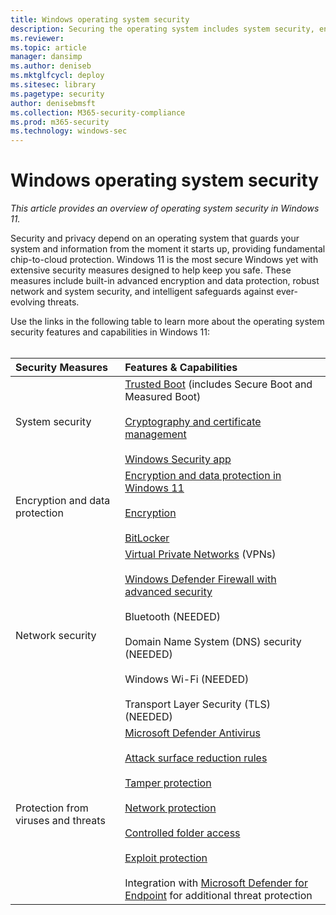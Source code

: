 ```yaml
---
title: Windows operating system security
description: Securing the operating system includes system security, encryption, network security, and threat protection.
ms.reviewer: 
ms.topic: article
manager: dansimp
ms.author: deniseb
ms.mktglfcycl: deploy
ms.sitesec: library
ms.pagetype: security
author: denisebmsft
ms.collection: M365-security-compliance
ms.prod: m365-security
ms.technology: windows-sec
---
```


# Windows operating system security

*This article provides an overview of operating system security in Windows 11.*

Security and privacy depend on an operating system that guards your system and information from the moment it starts up, providing fundamental chip-to-cloud protection. Windows 11 is the most secure Windows yet with extensive security measures designed to help keep you safe. These measures include built-in advanced encryption and data protection, robust network and system security, and intelligent safeguards against ever-evolving threats. 

Use the links in the following table to learn more about the operating system security features and capabilities in Windows 11:<br/><br/>

| Security Measures | Features & Capabilities |
|:---|:---|
| System security | [Trusted Boot](trusted-boot.md) (includes Secure Boot and Measured Boot) <br/><br/>[Cryptography and certificate management](cryptography-certificate-mgmt.md) <br/><br/>[Windows Security app](threat-protection/windows-defender-security-center/windows-defender-security-center.md) |
| Encryption and data protection | [Encryption and data protection in Windows 11](encryption-data-protection.md)<br/><br/>[Encryption](encryption-data-protection.md)<br/><br/>[BitLocker](information-protection/bitlocker/bitlocker-overview.md) |
| Network security | [Virtual Private Networks](identity-protection/vpn/vpn-guide.md) (VPNs)<br/><br/>[Windows Defender Firewall with advanced security](threat-protection/windows-firewall/windows-firewall-with-advanced-security.md)<br/><br/>Bluetooth (NEEDED)<br/><br/>Domain Name System (DNS) security (NEEDED)<br/><br/>Windows Wi-Fi (NEEDED)<br/><br/>Transport Layer Security (TLS) (NEEDED) |
| Protection from viruses and threats | [Microsoft Defender Antivirus](/microsoft-365/security/defender-endpoint/microsoft-defender-antivirus-windows)<br/><br/>[Attack surface reduction rules](/microsoft-365/security/defender-endpoint/attack-surface-reduction)<br/><br/>[Tamper protection](/microsoft-365/security/defender-endpoint/prevent-changes-to-security-settings-with-tamper-protection)<br/><br/>[Network protection](/microsoft-365/security/defender-endpoint/network-protection)<br/><br/>[Controlled folder access](/microsoft-365/security/defender-endpoint/controlled-folders)<br/><br/>[Exploit protection](/microsoft-365/security/defender-endpoint/exploit-protection)<br/><br/>Integration with [Microsoft Defender for Endpoint](/microsoft-365/security/defender-endpoint) for additional threat protection |


